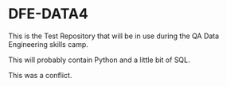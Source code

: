 # DFE-DATA4

This is the Test Repository that will be in use during the QA Data Engineering skills camp.

This will probably contain Python and a little bit of SQL.

This was a conflict.
